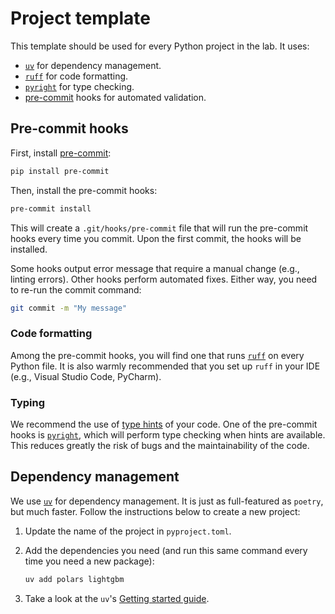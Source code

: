 # Project template

This template should be used for every Python project in the lab. It uses:

- [`uv`](https://docs.astral.sh/uv/) for dependency management.
- [`ruff`](https://docs.astral.sh/ruff/) for code formatting.
- [`pyright`](https://github.com/microsoft/pyright) for type checking.
- [pre-commit](https://pre-commit.com/) hooks for automated validation.

## Pre-commit hooks

First, install [pre-commit](https://pre-commit.com/):

```sh
pip install pre-commit
```

Then, install the pre-commit hooks:

```sh
pre-commit install
```

This will create a `.git/hooks/pre-commit` file that will run the pre-commit
hooks every time you commit. Upon the first commit, the hooks will be installed.

Some hooks output error message that require a manual change (e.g., linting
errors). Other hooks perform automated fixes. Either way, you need to re-run
the commit command:

```sh
git commit -m "My message"
```

### Code formatting

Among the pre-commit hooks, you will find one that runs
[`ruff`](https://docs.astral.sh/ruff/) on every Python file. It is also warmly
recommended that you set up `ruff` in your IDE (e.g., Visual Studio Code, PyCharm).

### Typing

We recommend the use of [type hints](https://docs.python.org/3/library/typing.html)
of your code. One of the pre-commit hooks is [`pyright`](https://github.com/microsoft/pyright),
which will perform type checking when hints are available. This reduces greatly the
risk of bugs and the maintainability of the code.

## Dependency management

We use [`uv`](https://docs.astral.sh/uv/) for dependency management. It is just as
full-featured as `poetry`, but much faster. Follow the instructions below to
create a new project:

1. Update the name of the project in `pyproject.toml`.
2. Add the dependencies you need (and run this same command every time you need
   a new package):

   ```sh
   uv add polars lightgbm
   ```

3. Take a look at the `uv`'s [Getting started guide](https://docs.astral.sh/uv/getting-started/).
